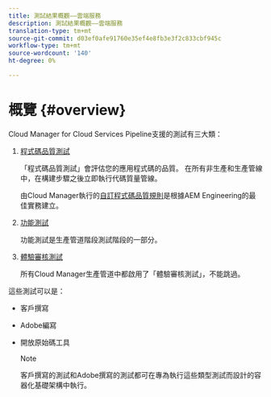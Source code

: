 ```yaml
---
title: 測試結果概觀——雲端服務
description: 測試結果概觀——雲端服務
translation-type: tm+mt
source-git-commit: d03ef0afe91760e35ef4e8fb3e3f2c833cbf945c
workflow-type: tm+mt
source-wordcount: '140'
ht-degree: 0%

---
```



# 概覽 {#overview}

Cloud Manager for Cloud Services Pipeline支援的測試有三大類：

1. [程式碼品質測試](/help/implementing/cloud-manager/code-quality-testing.md)

   「程式碼品質測試」會評估您的應用程式碼的品質。 在所有非生產和生產管線中，在構建步驟之後立即執行代碼質量管線。

   由Cloud Manager執行的[自訂程式碼品質規則](/help/implementing/cloud-manager/custom-code-quality-rules.md)是根據AEM Engineering的最佳實務建立。

1. [功能測試](/help/implementing/cloud-manager/functional-testing.md)

   功能測試是生產管道階段測試階段的一部分。

1. [體驗審核測試](/help/implementing/cloud-manager/experience-audit-testing.md)

   所有Cloud Manager生產管道中都啟用了「體驗審核測試」，不能跳過。

這些測試可以是：

* 客戶撰寫
* Adobe編寫
* 開放原始碼工具

   >[!NOTE]
   > 客戶撰寫的測試和Adobe撰寫的測試都可在專為執行這些類型測試而設計的容器化基礎架構中執行。

